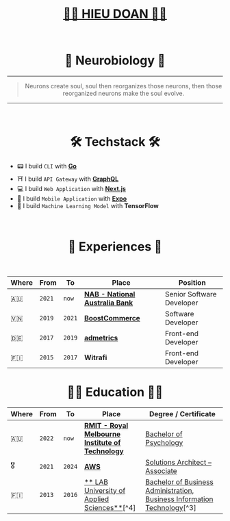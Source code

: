<div align="center">
  <h1><a href="https://hieudoanm.github.io">👨‍💻 HIEU DOAN 👨‍💻</a></h1>
</div>

<br />

<div align="center">
  <h1>🧠 Neurobiology 🧬</h1>
</div>

---

<div align="center">
  <blockquote>Neurons create soul, soul then reorganizes those neurons, then those reorganized neurons make the soul evolve.</blockquote>
</div>

---

<br />

<div align="center">
  <h1>🛠️ Techstack 🛠️</h1>
</div>

- 📟 I build `CLI` with [**Go**](https://github.com/hieudoanm/go-cli)
- ⛩️ I build `API Gateway` with [**GraphQL**](https://github.com/hieudoanm/ts-gql)
- 💻 I build `Web Application` with [**Next.js**](https://github.com/hieudoanm/ts-next)
- 📱 I build `Mobile Application` with [**Expo**](https://github.com/hieudoanm/ts-expo)
- 🤖 I build `Machine Learning Model` with **TensorFlow**

<br />

<div align="center">
  <h1>📜 Experiences 📜</h1>
</div>

<br />

| Where | From   | To     | Place                                    | Position                  |
| ----- | ------ | ------ | ---------------------------------------- | ------------------------- |
| 🇦🇺     | `2021` | `now`  | [**NAB - National Australia Bank**][nab] | Senior Software Developer |
| 🇻🇳     | `2019` | `2021` | [**BoostCommerce**][boostcommerce]       | Software Developer        |
| 🇩🇪     | `2017` | `2019` | [**admetrics**][admetrics]               | Front-end Developer       |
| 🇫🇮     | `2015` | `2017` | **Witrafi**                              | Front-end Developer       |

<div align="center">
  <h1>👨‍🎓 Education 👨‍🎓</h1>
</div>

| Where | From   | To     | Place                                                              | Degree / Certificate                                                                    |
| ----- | ------ | ------ | ------------------------------------------------------------------ | --------------------------------------------------------------------------------------- |
| 🇦🇺     | `2022` | `now`  | [**RMIT - Royal Melbourne Institute of Technology**][rmit-vietnam] | [Bachelor of Psychology][rmit-psychology]                                               |
| 🎖️     | `2021` | `2024` | [**AWS**][aws]                                                     | [Solutions Architect – Associate][aws-ssa]                                              |
| 🇫🇮     | `2013` | `2016` | [** LAB University of Applied Sciences**][lab][^4]                 | [Bachelor of Business Administration, Business Information Technology][lab-bba-bit][^3] |

[admetrics]: https://www.admetrics.io/
[aws]: https://aws.amazon.com
[aws-ssa]: https://www.credly.com/badges/a427ccdc-fc44-4874-a422-21d772e0e4b3
[boostcommerce]: https://boostcommerce.net/
[lab]: https://lab.fi/
[lab-bba-bit]: https://lab.fi/en/study/bachelor-business-administration-business-information-technology-full-time-studies-lahti-210
[nab]: https://www.nab.com.au/
[rmit-psychology]: https://www.rmit.edu.vn/study-at-rmit/undergraduate-programs/bachelor-of-psychology
[rmit-vietnam]: https://www.rmit.edu.vn/
